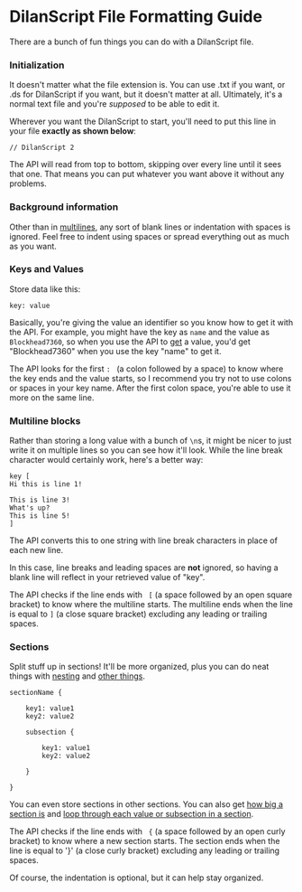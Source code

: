 # DilanScript File Formatting Guide

There are a bunch of fun things you can do with a DilanScript file.

### Initialization

It doesn't matter what the file extension is. You can use .txt if you want, or .ds for DilanScript if you want, but it doesn't matter at all. Ultimately, it's a normal text file and you're *supposed* to be able to edit it.

Wherever you want the DilanScript to start, you'll need to put this line in your file **exactly as shown below**:

    // DilanScript 2
    
The API will read from top to bottom, skipping over every line until it sees that one. That means you can put whatever you want above it without any problems.



### Background information

Other than in [multilines](#Multiline-Blocks), any sort of blank lines or indentation with spaces is ignored. Feel free to indent using spaces or spread everything out as much as you want.


### Keys and Values

Store data like this:

    key: value
    
Basically, you're giving the value an identifier so you know how to get it with the API. For example, you might have the key as `name` and the value as `Blockhead7360`, so when you use the API to [get](API-Java.md#Getting-values) a value, you'd get "Blockhead7360" when you use the key "name" to get it.

The API looks for the first `: ` (a colon followed by a space) to know where the key ends and the value starts, so I recommend you try not to use colons or spaces in your key name. After the first colon space, you're able to use it more on the same line.



### Multiline blocks

Rather than storing a long value with a bunch of `\n`s, it might be nicer to just write it on multiple lines so you can see how it'll look. While the line break character would certainly work, here's a better way:

    key [
    Hi this is line 1!
    
    This is line 3!
    What's up?
    This is line 5!
    ]

The API converts this to one string with line break characters in place of each new line.

In this case, line breaks and leading spaces are **not** ignored, so having a blank line will reflect in your retrieved value of "key".

The API checks if the line ends with ` [` (a space followed by an open square bracket) to know where the multiline starts. The multiline ends when the line is equal to `]` (a close square bracket) excluding any leading or trailing spaces.



### Sections

Split stuff up in sections! It'll be more organized, plus you can do neat things with [nesting](API-Java.md#Entering-Nests) and [other things](API-Java.md#Other-useful-functions).

    sectionName {
    
        key1: value1
        key2: value2
        
        subsection {
        
            key1: value1
            key2: value2
            
        }
        
    }

You can even store sections in other sections. You can also get [how big a section is](API-Java.md#Other-useful-functions) and [loop through each value or subsection in a section](API-Java.md#Other-useful-functions).

The API checks if the line ends with ` {` (a space followed by an open curly bracket) to know where a new section starts. The section ends when the line is equal to '}' (a close curly bracket) excluding any leading or trailing spaces.

Of course, the indentation is optional, but it can help stay organized.
